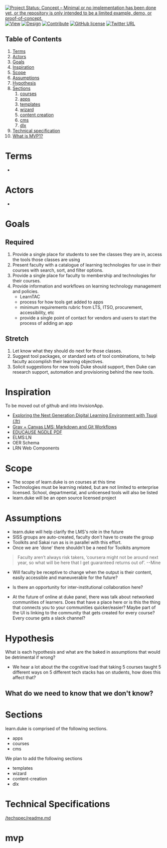 [![Project Status: Concept – Minimal or no implementation has been done yet, or the repository is only intended to be a limited example, demo, or proof-of-concept.](http://www.repostatus.org/badges/latest/concept.svg)](http://www.repostatus.org/#concept)
[![View](https://img.shields.io/badge/read-github.io-orange.svg)](https://dukelearninginnovation.github.io/learn.duke/)
[![Design](https://img.shields.io/badge/design-invisionapp-ff69b4.svg)](https://projects.invisionapp.com/d/main#/projects/boards/5767824)
[![Contribute](https://img.shields.io/badge/contribute-github-green.svg)](https://github.com/DukeLearningInnovation/learn.duke)
[![GitHub license](https://img.shields.io/github/license/DukeLearningInnovation/learn.duke.svg)](https://github.com/DukeLearningInnovation/learn.duke)
[![Twitter URL](https://img.shields.io/twitter/url/http/shields.io.svg?style=social)](https://twitter.com/dukelearning)

## Table of Contents

1. [Terms](#terms)
1. [Actors](#actors)
1. [Goals](#goals)
1. [Inspiration](#inspiration)
1. [Scope](#scope)
1. [Assumptions](#assumptions)
1. [Hypothesis](#hypothesis)
1. [Sections](#sections)
	1. [courses](courses)
	1. [apps](apps)
	1. [templates](templates)
	1. [wizard](wizard)
	1. [content creation](content-creation)
	1. [cms](cms)
	1. [dlx](dlx)
1. [Technical specification](#technical-specification)
1. [What is MVP1?](#mvp)

# Terms

* 

# Actors

* 

# Goals
## Required
1. Provide a single place for students to see the classes they are in, access the tools those classes are using
1. Present faculty with a catalogue of learning technologies for use in their courses with search, sort, and filter options.
1. Provide a single place for faculty to membership and technologies for their courses.
1. Provide information and workflows on learning technology management and policies. 
	* LearnTAC
	* process for how tools get added to apps
	* minimum requirements rubric from LTS, ITSO, procurement, accessibility, etc
	* provide a single point of contact for vendors and users to start the process of adding an app

## Stretch
1. Let know what they should do next for those classes.
1. Suggest tool packages, or standard sets of tool combinations, to help faculty accomplish their learning objectives.
1. Solicit suggestions for new tools Duke should support, then Duke can research support, automation and provisioning behind the new tools. 


# Inspiration

To be moved out of github and into InvisionApp.

* [Exploring the Next Generation Digital Learning Environment with Tsugi (次)](https://www.youtube.com/watch?v=OzrlFJNBFqY)
* [Grav + Canvas LMS: Markdown and Git Workflows](https://www.youtube.com/watch?list=PLVtu1bDQijapAcziv0r0BYKNapd8Or8gV&v=_Oj1JIIxlAk)
* [EDUCAUSE NGDLE PDF](/_assets/educause-ngdle.pdf)
* ELMS:LN
* OER Schema
* LRN Web Components

# Scope

* The scope of learn.duke is on courses at this time
* Technologies must be learning related, but are not limited to enterprise licensed. School, departmental, and unlicensed tools will also be listed
* learn.duke will be an open source licensed project

# Assumptions

* learn.duke will help clarify the LMS's role in the future
* SISS groups are auto-created, faculty don't have to create the group
* Toolkits and Sakai run as is in parallel with this effort.
* Once we are 'done' there shouldn't be a need for Toolkits anymore

> Faculty aren’t always risk takers, ‘coursera might not be around next year, so what will be here that I get guaranteed returns out of’. --Mine

* Will faculty be receptive to change when the output is their content, easily accessible and maneuverable for the future?

* Is there an opportunity for inter-institutional collaboration here?

* At the future of online at duke panel, there was  talk about networked communities of learners. Does that have a place here or is this the thing that connects you to your communities quicker/easier?
Maybe part of the UI is linking to the community that gets created for every course? Every course gets a slack channel?

# Hypothesis
What is each hypothesis and what are the baked in assumptions that would be detrimental if wrong?

* We hear a lot about the the cognitive load that taking 5 courses taught 5 different ways on 5 different tech stacks has on students, how does this affect that?

## What do we need to know that we don't know?




# Sections
learn.duke is comprised of the following sections.

* apps
* courses
* cms

We plan to add the following sections 

* templates
* wizard
* content-creation
* dlx


# Technical Specifications
[/techspec/readme.md](techspec/readme.md)


# mvp

